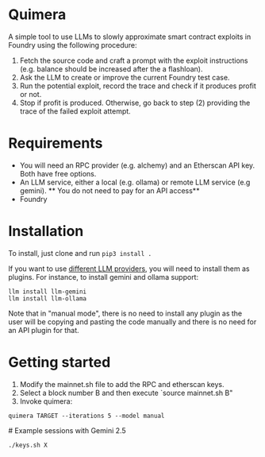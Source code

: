 # Quimera

A simple tool to use LLMs to slowly approximate smart contract exploits in Foundry using the following procedure:

1. Fetch the source code and craft a prompt with the exploit instructions (e.g. balance should be increased after the a flashloan).
2. Ask the LLM to create or improve the current Foundry test case.
3. Run the potential exploit, record the trace and check if it produces profit or not. 
4. Stop if profit is produced. Otherwise, go back to step (2) providing the trace of the failed exploit attempt. 

# Requirements

* You will need an RPC provider (e.g. alchemy) and an Etherscan API key. Both have free options.
* An LLM service, either a local (e.g. ollama) or remote LLM service (e.g gemini). ** You do not need to pay for an API access**
* Foundry

# Installation

To install, just clone and run `pip3 install .`

If you want to use [different LLM providers](https://llm.datasette.io/en/stable/plugins/directory.html#plugin-directory), you will need to install them as plugins. For instance, to install gemini and ollama support:

```
llm install llm-gemini
llm install llm-ollama
```

Note that in "manual mode", there is no need to install any plugin as the user will be copying and pasting the code manually and there is no need for an API plugin for that.


# Getting started

1. Modify the mainnet.sh file to add the RPC and etherscan keys.
2. Select a block number B and then execute `source mainnet.sh B"
3. Invoke quimera:

```
quimera TARGET --iterations 5 --model manual
```


# Example sessions with Gemini 2.5

```
./keys.sh X

```

```

```